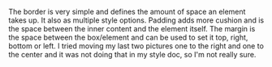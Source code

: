 The border is very simple and defines the amount of space an element takes up. It also as multiple style options. Padding adds more cushion and is the space between the inner content and the element itself. The margin is the space between the box/element and can be used to set it top, right, bottom or left. I tried moving my last two pictures one to the right and one to the center and it was not doing that in my style doc, so I'm not really sure.
